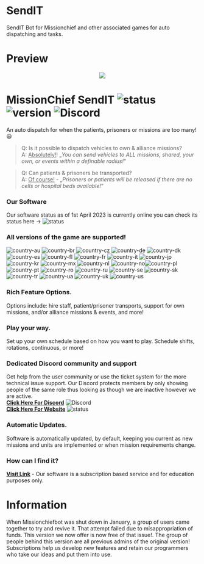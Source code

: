 # SendIT
SendIT Bot for Missionchief and other associated games for auto dispatching and tasks.
# Preview

<p align="center">
  <img src="https://imagedelivery.net/95QNzrEeP7RU5l5WdbyrKw/7972e3a6-74ed-46d9-c1cc-b26de4edd200/shopitem" />
</p> 

# MissionChief SendIT ![status](https://badgen.net/badge/Status/Online/green) ![version](https://badgen.net/badge/Version/1.0/) ![Discord](https://img.shields.io/discord/1073035059810021406.svg?label=SendIT&logo=discord&logoColor=ffffff&color=7389D8&labelColor=6A7EC2)

An auto dispatch for when the patients, prisoners or missions are too many! :smiley:

> Q: Is it possible to dispatch vehicles to own & alliance missions?<br>
> A: <ins>Absolutely!</ins>! „_You can send vehicles to ALL missions, shared, your own, or events within a definable radius!_“

> Q: Can patients & prisoners be transported?<br>
> A: <ins>Of course!</ins> - „_Prisoners or patients will be released if there are no cells or hospital beds available!_“

### Our Software
Our software status as of 1st April 2023 is currently online you can check its status here -> ![status](https://badgen.net/badge/Status/Online/green)

### **All versions of the game are supported!**
![country-au](https://img.shields.io/badge/AU%3F-yes-green.svg) ![country-br](https://img.shields.io/badge/BR%3F-yes-green.svg) ![country-cz](https://img.shields.io/badge/CZ%3F-yes-green.svg) ![country-de](https://img.shields.io/badge/DE%3F-yes-green.svg) ![country-dk](https://img.shields.io/badge/DK%3F-yes-green.svg) ![country-es](https://img.shields.io/badge/ES%3F-yes-green.svg) ![country-fl](https://img.shields.io/badge/FL%3F-yes-green.svg) ![country-fr](https://img.shields.io/badge/FR%3F-yes-green.svg) ![country-it](https://img.shields.io/badge/IT%3F-yes-green.svg) ![country-jp](https://img.shields.io/badge/JP%3F-yes-green.svg) ![country-kr](https://img.shields.io/badge/KR%3F-yes-green.svg) ![country-mx](https://img.shields.io/badge/MX%3F-yes-green.svg) ![country-nl](https://img.shields.io/badge/NL%3F-yes-green.svg) ![country-no](https://img.shields.io/badge/NO%3F-yes-green.svg)![country-pl](https://img.shields.io/badge/PL%3F-yes-green.svg) ![country-pt](https://img.shields.io/badge/PT%3F-yes-green.svg) ![country-ro](https://img.shields.io/badge/RO%3F-yes-green.svg) ![country-ru](https://img.shields.io/badge/RU%3F-yes-green.svg) ![country-se](https://img.shields.io/badge/SE%3F-yes-green.svg) ![country-sk](https://img.shields.io/badge/SK%3F-yes-green.svg) ![country-tr](https://img.shields.io/badge/TR%3F-yes-green.svg) ![country-ua](https://img.shields.io/badge/UA%3F-yes-green.svg) ![country-uk](https://img.shields.io/badge/UK%3F-yes-green.svg) ![country-us](https://img.shields.io/badge/US%3F-yes-green.svg)
### Rich Feature Options.
Options include:  hire staff, patient/prisoner transports, support for own missions, and/or alliance missions & events, and more!

### Play your way.
Set up your own schedule based on how you want to play. Schedule shifts, rotations, continuous, or more!

### Dedicated Discord community and support
Get help from the user community or use the ticket system for the more technical issue support. Our Discord protects members by only showing people of the same role thus looking as though we are inactive however we are active.<br>
**[Click Here For Discord](https://discord.com/invite/Ra2RdgHMSb)** ![Discord](https://img.shields.io/discord/1073035059810021406.svg?label=AutoBot&logo=discord&logoColor=ffffff&color=7389D8&labelColor=6A7EC2)<br>
**[Click Here For Website](https://autobots.mysellix.io/)** ![status](https://badgen.net/badge/Status/Online/green)

### Automatic Updates.
Software is automatically updated, by default, keeping you current as new missions and units are implemented or when mission requirements change.

### How can I find it?
**[Visit Link](https://sendit.mysellix.io/)** - Our software is a subscription based service and for education purposes only.

# Information
When Missionchiefbot was shut down in January, a group of users came together to try and revive it. That attempt failed due to misappropriation of funds.  This version we now offer is now free of that issue!.  The group of people behind this version are all previous admins of the original version!  Subscriptions help us develop new features and retain our programmers who take our ideas and put them into use.
